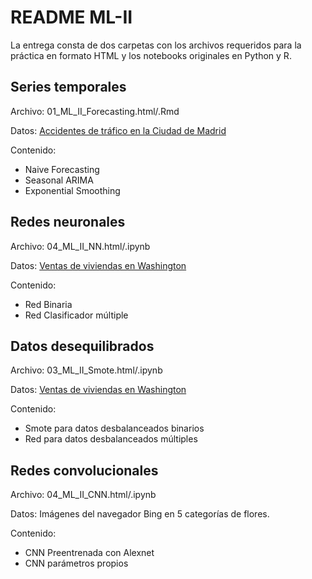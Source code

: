 # README ML-II

La entrega consta de dos carpetas con los archivos requeridos para la práctica en formato HTML y los notebooks originales en Python y R.

## Series temporales

Archivo: 01_ML_II_Forecasting.html/.Rmd

Datos: [Accidentes de tráfico en la Ciudad de Madrid](https://datos.madrid.es/portal/site/egob/menuitem.c05c1f754a33a9fbe4b2e4b284f1a5a0/?vgnextoid=7c2843010d9c3610VgnVCM2000001f4a900aRCRD&vgnextchannel=374512b9ace9f310VgnVCM100000171f5a0aRCRD&vgnextfmt=defaulthttps://www.w3schools.com/)

Contenido:

- Naive Forecasting
- Seasonal ARIMA
- Exponential Smoothing

## Redes neuronales

Archivo: 04_ML_II_NN.html/.ipynb

Datos: [Ventas de viviendas en Washington](https://www.kaggle.com/swathiachath/kc-housesales-data)

Contenido:

- Red Binaria
- Red Clasificador múltiple

## Datos desequilibrados

Archivo: 03_ML_II_Smote.html/.ipynb

Datos: [Ventas de viviendas en Washington](https://www.kaggle.com/swathiachath/kc-housesales-data)

Contenido:

- Smote para datos desbalanceados binarios
- Red para datos desbalanceados múltiples



## Redes convolucionales

Archivo: 04_ML_II_CNN.html/.ipynb

Datos:  Imágenes del navegador Bing en 5 categorías de flores.

Contenido:

- CNN Preentrenada con Alexnet
- CNN parámetros propios